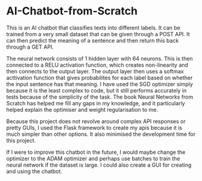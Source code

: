 # AI-Chatbot-from-Scratch

This is an AI chatbot that classifies texts into different labels.
It can be trained from a very small dataset that can be given through a POST API. 
It can then predict the meaning of a sentence and then return this back through a GET API.

The neural network consists of 1 hidden layer with 64 neurons. 
This is then connected to a RELU activation function, which creates non-linearity and then connects to the output layer.
The output layer then uses a softmax acttivation function that gives probabilites for each label based on whether the input sentence has that meaning.
I have used the SGD optimizer simply because it is the least complex to code, but it still performs accurately in tests because of the simplicity of the task.
The book Neural Networks from Scratch has helped me fill any gaps in my knowledge, and it particularly helped explain the optimiser and weight regularisation to me.

Because this project does not revolve around complex API responses or pretty GUIs, I used the Flask framework to create my apis because it is much simpler than other options.
It also minimised the development time for this project.

If I were to improve this chatbot in the future, I would maybe change the optimizer to the ADAM optimizer and perhaps use batches to train the neural network if the dataset is large.
I could also create a GUI for creating and using the chatbot.
